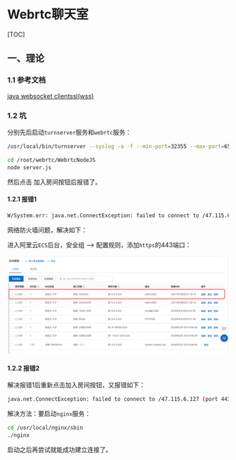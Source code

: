 # Webrtc聊天室

[TOC]

## 一、理论

### 1.1 参考文档

[java websocket clientssl(wss)](https://blog.csdn.net/vertx/article/details/8469535)

### 1.2 坑

分别先后启动`turnserver`服务和`webrtc`服务：

```bash
/usr/local/bin/turnserver --syslog -a -f --min-port=32355 --max-port=65535 --user=tianyalu:123456 -r test --cert=/cert/cert.pem --pkey==/cert/cert.pem --log-file=stdout -v
```

```bash
cd /root/webrtc/WebrtcNodeJS
node server.js
```

然后点击 加入房间按钮后报错了。

#### 1.2.1 报错1

```bash
W/System.err: java.net.ConnectException: failed to connect to /47.115.6.127 (port 443) from /:: (port 42665): connect failed: ETIMEDOUT (Connection timed out)
```

网络防火墙问题，解决如下：

进入阿里云`ECS`后台，安全组 --> 配置规则，添加`https`的443端口：

![image](https://github.com/tianyalu/NeChatRoom/raw/master/show/webrtc_problem1.png)

#### 1.2.2 报错2

解决报错1后重新点击加入房间按钮，又报错如下：

```bash
java.net.ConnectException: failed to connect to /47.115.6.127 (port 443) from /:: (port 42841): connect failed: ECONNREFUSED (Connection refused)
```

解决方法：要启动`nginx`服务：

```bash
cd /usr/local/nginx/sbin
./nginx
```

启动之后再尝试就能成功建立连接了。